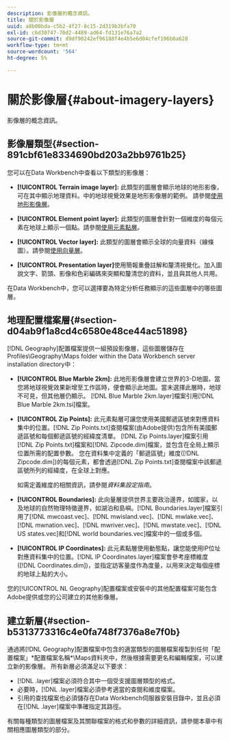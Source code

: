 ```yaml
---
description: 影像層的概念資訊。
title: 關於影像層
uuid: a8b00bda-c5b2-4f27-8c15-2d319b3bfa70
exl-id: c6d30747-70d2-4489-ad64-fd131e76a7a2
source-git-commit: d9df90242ef96188f4e4b5e6d04cfef196b0a628
workflow-type: tm+mt
source-wordcount: '564'
ht-degree: 5%

---
```


# 關於影像層{#about-imagery-layers}

影像層的概念資訊。

## 影像層類型{#section-891cbf61e8334690bd203a2bb9761b25}

您可以在Data Workbench中查看以下類型的影像層：

* **[!UICONTROL Terrain image layer]:** 此類型的圖層會顯示地球的地形影像，可在其中顯示地理資料。中的地球視覺效果是地形影像層的範例。 請參閱[使用地形影像層](../../../home/c-get-started/c-im-layers/c-ter-img-layers/c-ter-img-layers.md#concept-f4b3a20969354ca38955e3fd5beb0f4f)。

* **[!UICONTROL Element point layer]:** 此類型的圖層會針對一個維度的每個元素在地球上顯示一個點。請參閱[使用元素點層](../../../home/c-get-started/c-im-layers/c-elmt-pt-layers/c-elmt-pt-layers.md#concept-7c93c54552844a20bd6014ae8446b3fd)。

* **[!UICONTROL Vector layer]:** 此類型的圖層會顯示全球的向量資料（線條圖）。請參閱[使用向量層](../../../home/c-get-started/c-im-layers/c-vctr-layers/c-vctr-layers.md#concept-a9b9cb7fc33b4aa5ae1646fab202dcc9)。

* **[!UICONTROL Presentation layer]**&#x200B;使用簡報重疊註解和釐清視覺化。加入圖說文字、箭頭、影像和色彩編碼來突顯和釐清您的資料，並且與其他人共用。

在Data Workbench中，您可以選擇要為特定分析任務顯示的這些圖層中的哪些圖層。

## 地理配置檔案層{#section-d04ab9f1a8cd4c6580e48ce44ac51898}

[!DNL Geography]配置檔案提供一組預設影像層，這些圖層儲存在Profiles\Geography\Maps folder within the Data Workbench server installation directory中：

* **[!UICONTROL Blue Marble 2km]:** 此地形影像層會建立世界的3-D地圖，當您將地球視覺效果新增至工作區時，便會顯示此地圖。當未選擇此層時，地球不可見，但其他層仍顯示。 [!DNL Blue Marble 2km.layer]檔案引用[!DNL Blue Marble 2km.tsi]檔案。

* **[!UICONTROL Zip Points]:** 此元素點層可讓您使用美國郵遞區號來對應資料集中的位置。[!DNL Zip Points.txt]查閱檔案(由Adobe提供)包含所有美國郵遞區號和每個郵遞區號的經緯度清單。 [!DNL Zip Points.layer]檔案引用[!DNL Zip Points.txt]檔案和[!DNL Zipcode.dim]檔案，並包含在全局上顯示位置所需的配置參數。 您在資料集中定義的「郵遞區號」維度([!DNL Zipcode.dim])的每個元素，都會透過[!DNL Zip Points.txt]查閱檔案中該郵遞區號所列的經緯度，在全球上對應。

   如需定義維度的相關資訊，請參閱&#x200B;*資料集設定指南*。

* **[!UICONTROL Boundaries]:** 此向量層提供世界主要政治邊界，如國家，以及地球的自然物理特徵邊界，如湖泊和島嶼。[!DNL Boundaries.layer]檔案引用了[!DNL mwcoast.vec]、[!DNL mwisland.vec]、[!DNL mwlake.vec]、[!DNL mwnation.vec]、[!DNL mwriver.vec]、[!DNL mwstate.vec]、[!DNL US states.vec]和[!DNL world boundaries.vec]檔案中的一個或多個。

* **[!UICONTROL IP Coordinates]:** 此元素點層使用動態點，讓您能使用IP位址對應資料集中的位置。[!DNL IP Coordinates.layer]檔案會參考座標維度([!DNL Coordinates.dim])，並指定訪客量度作為度量，以用來決定每個座標的地球上點的大小。

您的[!UICONTROL NL Geography]配置檔案或安裝中的其他配置檔案可能包含Adobe提供或您的公司建立的其他影像層。

## 建立新層{#section-b5313773316c4e0fa748f7376a8e7f0b}

通過將[!DNL Geography]配置檔案中包含的適當類型的圖層檔案複製到任何「配置檔案」\*配置檔案名稱*\Maps資料夾中，然後根據需要更名和編輯檔案，可以建立新的影像層。 所有新層必須滿足以下要求：

* [!DNL .layer]檔案必須符合其中一個受支援圖層類型的格式。
* 必要時，[!DNL .layer]檔案必須參考適當的查閱和維度檔案。
* 引用的查找檔案也必須儲存在Data Workbench伺服器安裝目錄中，並且必須在[!DNL .layer]檔案中準確指定其路徑。

有關每種類型的圖層檔案及其關聯檔案的格式和參數的詳細資訊，請參閱本章中有關相應圖層類型的部分。

